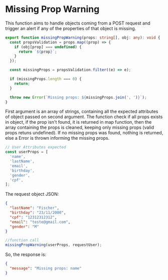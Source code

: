 # Missing Prop Warning

This function aims to handle objects coming from a POST request and trigger an alert if any of the properties of that object is missing.

```ts
export function missingPropWarning(props: string[], obj: any): void {
  const propsValidation = props.map((prop) => {
    if (obj[prop] === undefined) {
      return `${prop}`;
    }
  });

  const missingProps = propsValidation.filter((e) => e);

  if (missingProps.length === 0) {
    return;
  }

  throw new Error(`Missing props: ${missingProps.join(', ')}`);
}
```

First argument is an array of strings, containing all the expected attributes of object passed on second argument.
The function check if all props exists in object, if the prop isn't found, it is returned in map function, then the array containing the props is cleaned, keeping only 
missing props (valid props retuns undefined). If no missing props was found, nothing is returned, else a Error is thrown informing the missing props.

```ts
// User Attributes expected
const userProps = [
  'name',
  'lastName',
  'email',
  'birthday',
  'gender',
  'cpf',
];
```

The request object JSON:

```json
{
  "lastName": "Fischer",
  "birthday": "23/11/2000",
  "cpf": "12312312312",
  "email": "teste@gmail.com",
  "gender": "M"
}
```

```ts
//function call
missingPropWarning(userProps, requestUser);
```

So, the response is:

```json
{
  "message": "Missing props: name"
}
```

